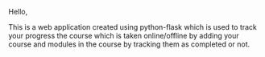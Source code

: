 Hello,

  This is a web application created using python-flask which is used to track your progress the course which is taken online/offline by adding your course and modules in the course by tracking them as completed or not.
